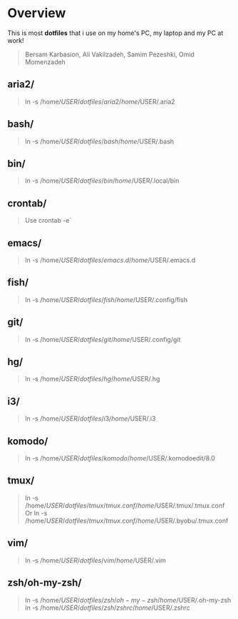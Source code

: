 Overview
====================
This is most **dotfiles** that i use on my home's PC, my laptop and my PC at work!
>   Bersam Karbasion,
>   Ali Vakilzadeh,
>   Samim Pezeshki,
>   Omid Momenzadeh


aria2/
---------------------
> ln -s /home/$USER/dotfiles/aria2 /home/$USER/.aria2

bash/
---------------------
> ln -s /home/$USER/dotfiles/bash /home/$USER/.bash

bin/
---------------------
> ln -s /home/$USER/dotfiles/bin /home/$USER/.local/bin

crontab/
---------------------
> Use crontab -e`

emacs/
---------------------
> ln -s /home/$USER/dotfiles/emacs.d /home/$USER/.emacs.d

fish/
---------------------
> ln -s /home/$USER/dotfiles/fish /home/$USER/.config/fish

git/
---------------------
> ln -s /home/$USER/dotfiles/git /home/$USER/.config/git

hg/
---------------------
> ln -s /home/$USER/dotfiles/hg /home/$USER/.hg

i3/
---------------------
> ln -s /home/$USER/dotfiles/i3 /home/$USER/.i3

komodo/
---------------------
> ln -s /home/$USER/dotfiles/komodo /home/$USER/.komodoedit/8.0

tmux/
---------------------
> ln -s /home/$USER/dotfiles/tmux/tmux.conf /home/$USER/.tmux/.tmux.conf
> Or
> ln -s /home/$USER/dotfiles/tmux/tmux.conf /home/$USER/.byobu/.tmux.conf

vim/
---------------------
> ln -s /home/$USER/dotfiles/vim /home/$USER/.vim

zsh/oh-my-zsh/
---------------------
> ln -s /home/$USER/dotfiles/zsh/oh-my-zsh /home/$USER/.oh-my-zsh
> ln -s /home/$USER/dotfiles/zsh/zshrc /home/$USER/.zshrc
